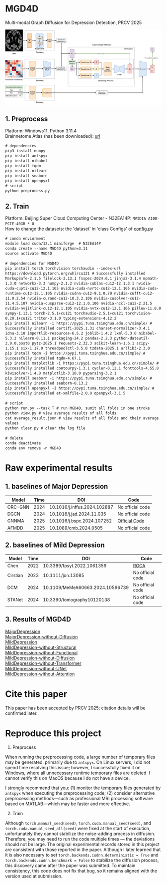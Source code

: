 # MGD4D
Multi-modal Graph Diffusion for Depression Detection, PRCV 2025

![Pipeline](./figs/pipeline.png)

## 1. Preprocess
Platform: Windows11, Python 3.11.4 <br>
Brainnetome Atlas (has been downloaded): [url](https://atlas.brainnetome.org/download.html)

``` shell
# dependencies
pip3 install numpy
pip install antspyx
pip install nibabel
pip install tqdm
pip install nilearn
pip install seaborn
pip install openpyxl
# script
python preprocess.py
```


## 2. Train
Platform: Beijing Super Cloud Computing Center - N32EA14P: `NVIDIA A100-PCIE-40GB * 8` <br>
How to change the datasets: the 'dataset' in 'class Configs' of [config.py](./config.py)

``` shell
# conda enviorment
module load cuda/12.1 miniforge  # N32EA14P
conda create --name MGD4D python=3.11
source activate MGD4D

# dependencies for MGD4D
pip install torch torchvision torchaudio --index-url https://download.pytorch.org/whl/cu121 # Successfully installed MarkupSafe-2.1.5 filelock-3.13.1 fsspec-2024.6.1 jinja2-3.1.4 mpmath-1.3.0 networkx-3.3 numpy-2.1.2 nvidia-cublas-cu12-12.1.3.1 nvidia-cuda-cupti-cu12-12.1.105 nvidia-cuda-nvrtc-cu12-12.1.105 nvidia-cuda-runtime-cu12-12.1.105 nvidia-cudnn-cu12-9.1.0.70 nvidia-cufft-cu12-11.0.2.54 nvidia-curand-cu12-10.3.2.106 nvidia-cusolver-cu12-11.4.5.107 nvidia-cusparse-cu12-12.1.0.106 nvidia-nccl-cu12-2.21.5 nvidia-nvjitlink-cu12-12.1.105 nvidia-nvtx-cu12-12.1.105 pillow-11.0.0 sympy-1.13.1 torch-2.5.1+cu121 torchaudio-2.5.1+cu121 torchvision-0.20.1+cu121 triton-3.1.0 typing-extensions-4.12.2
pip install nilearn -i https://pypi.tuna.tsinghua.edu.cn/simple/ # Successfully installed certifi-2025.1.31 charset-normalizer-3.4.1 idna-3.10 importlib-resources-6.5.2 joblib-1.4.2 lxml-5.3.0 nibabel-5.3.2 nilearn-0.11.1 packaging-24.2 pandas-2.2.3 python-dateutil-2.9.0.post0 pytz-2025.1 requests-2.32.3 scikit-learn-1.6.1 scipy-1.15.1 six-1.17.0 threadpoolctl-3.5.0 tzdata-2025.1 urllib3-2.3.0
pip install tqdm -i https://pypi.tuna.tsinghua.edu.cn/simple/ # Successfully installed tqdm-4.67.1
pip install matplotlib -i https://pypi.tuna.tsinghua.edu.cn/simple/ # Successfully installed contourpy-1.3.1 cycler-0.12.1 fonttools-4.55.8 kiwisolver-1.4.8 matplotlib-3.10.0 pyparsing-3.2.1
pip install seaborn -i https://pypi.tuna.tsinghua.edu.cn/simple/ # Successfully installed seaborn-0.13.2
pip install openpyxl -i https://pypi.tuna.tsinghua.edu.cn/simple/ # Successfully installed et-xmlfile-2.0.0 openpyxl-3.1.5

# script
python run.py --task T # run MGD4D, sumit all folds in one stroke
python view.py # view average results of all folds
cat average_result.json # view results of all folds and their average values
python clear.py # clear the log file

# delete
conda deactivate
conda env remove -n MGD4D
```


# Raw experimental results
## 1. baselines of Major Depression
| Model | Time | DOI | Code | 
| --- | --- | --- | --- |  
|ORC-GNN|2024|10.1016/j.inffus.2024.102887|No official code|
|DGCN|2024|10.1016/j.jad.2024.11.035|No official code|
|GNNMA|2025|10.1016/j.bspc.2024.107252|[Official Code](https://github.com/siwei9898/GNNMA)|
|AFMDD|2025|10.1089/cmb.2024.0505|No official code|

## 2. baselines of Mild Depression
| Model | Time | DOI | Code | 
| --- | --- | --- | --- |  
|Chen|2022|10.3389/fpsyt.2022.1061359|[ROCA](https://github.com/Luoyu-Wang/ROCA)|
|Cirstian|2023|10.1111/jon.13085|No official code|
|DCM|2024|10.1109/MeMeA60663.2024.10596739|No official code|
|STANet|2024|10.3390/tomography10120138|No official code|

## 3. Results of MGD4D
[MajorDepression](./OriginalExperimentalData/MajorDepression/MGD4D.json)<br>
[MajorDepression-without-Diffusion](./OriginalExperimentalData/MajorDepression/MGD4D-D.json)<br>
[MildDepression](./OriginalExperimentalData/MildDepression/MGD4D.json)<br>
[MildDepression-without-Structural](./OriginalExperimentalData/MildDepression/MGD4D-S.json)<br>
[MildDepression-without-Functional](./OriginalExperimentalData/MildDepression/MGD4D-F.json)<br>
[MildDepression-without-Diffusion](./OriginalExperimentalData/MildDepression/MGD4D-D.json)<br>
[MildDepression-without-Transformer](./OriginalExperimentalData/MildDepression/MGD4D-T.json)<br>
[MildDepression-without-UNet](./OriginalExperimentalData/MildDepression/MGD4D-U.json)<br>
[MildDepression-without-Attention](./OriginalExperimentalData/MildDepression/MGD4D-A.json)<br>

# Cite this paper
This paper has been accepted by PRCV 2025; citation details will be confirmed later.

# Reproduce this project
1. Preprocess
   
When running the preprocessing code, a large number of temporary files may be generated, primarily due to `antspyx`. On Linux servers, I did not spend time resolving this issue; however, I successfully fixed it on Windows, where all unnecessary runtime temporary files are deleted. I cannot verify this on MacOS because I do not have a device.

I strongly recommend that you: (1) monitor the temporary files generated by `antspyx` when executing the preprocessing code; (2) consider alternative preprocessing methods—such as professional MRI processing software based on MATLAB—which may be faster and more effective.

2. Train

Although `torch.manual_seed(seed)`, `torch.cuda.manual_seed(seed)`, and `torch.cuda.manual_seed_all(seed)` were fixed at the start of execution, unfortunately they cannot stabilize the noise-adding process in diffusion. Therefore, you may need to run the code multiple times — the deviations should not be large. The original experimental records stored in this project are consistent with those reported in the paper. Although I later learned that it is also necessary to set `torch.backends.cudnn.deterministic = True` and `torch.backends.cudnn.benchmark = False` to stabilize the diffusion process, this discovery came after the paper was submitted. To maintain consistency, this code does not fix that bug, so it remains aligned with the version used at submission.

